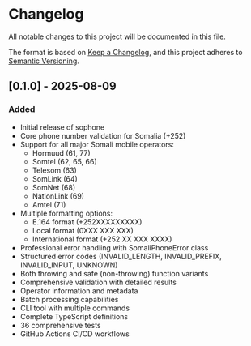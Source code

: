# Changelog

All notable changes to this project will be documented in this file.

The format is based on [Keep a Changelog](https://keepachangelog.com/en/1.0.0/),
and this project adheres to [Semantic Versioning](https://semver.org/spec/v2.0.0.html).

## [0.1.0] - 2025-08-09

### Added
- Initial release of sophone
- Core phone number validation for Somalia (+252)
- Support for all major Somali mobile operators:
  - Hormuud (61, 77)
  - Somtel (62, 65, 66)
  - Telesom (63)
  - SomLink (64)
  - SomNet (68)
  - NationLink (69)
  - Amtel (71)
- Multiple formatting options:
  - E.164 format (+252XXXXXXXXX)
  - Local format (0XXX XXX XXX)
  - International format (+252 XX XXX XXXX)
- Professional error handling with SomaliPhoneError class
- Structured error codes (INVALID_LENGTH, INVALID_PREFIX, INVALID_INPUT, UNKNOWN)
- Both throwing and safe (non-throwing) function variants
- Comprehensive validation with detailed results
- Operator information and metadata
- Batch processing capabilities
- CLI tool with multiple commands
- Complete TypeScript definitions
- 36 comprehensive tests
- GitHub Actions CI/CD workflows